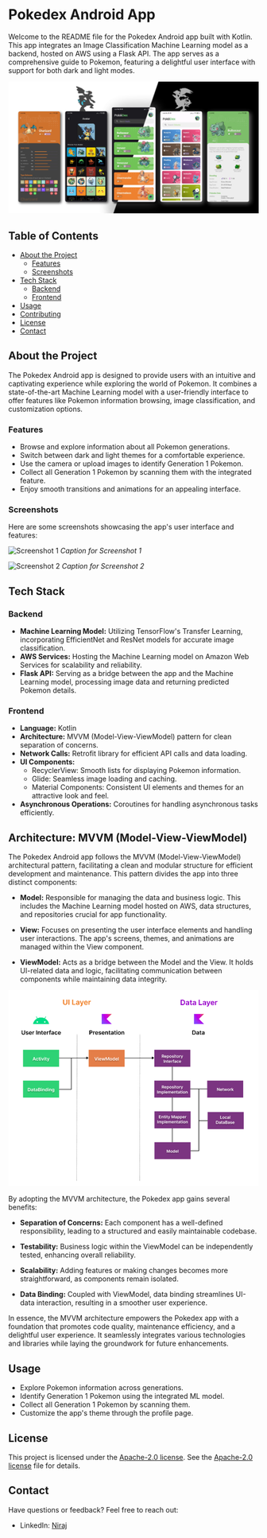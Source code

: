 # Pokedex Android App

Welcome to the README file for the Pokedex Android app built with Kotlin. This app integrates an Image Classification Machine Learning model as a backend, hosted on AWS using a Flask API. The app serves as a comprehensive guide to Pokemon, featuring a delightful user interface with support for both dark and light modes.

![Pokedex App Screenshots](Images/screenshot_main.jpg)

## Table of Contents

- [About the Project](#about-the-project)
  - [Features](#features)
  - [Screenshots](#screenshots)
- [Tech Stack](#tech-stack)
  - [Backend](#backend)
  - [Frontend](#frontend)
- [Usage](#usage)
- [Contributing](#contributing)
- [License](#license)
- [Contact](#contact)

## About the Project

The Pokedex Android app is designed to provide users with an intuitive and captivating experience while exploring the world of Pokemon. It combines a state-of-the-art Machine Learning model with a user-friendly interface to offer features like Pokemon information browsing, image classification, and customization options.

### Features

- Browse and explore information about all Pokemon generations.
- Switch between dark and light themes for a comfortable experience.
- Use the camera or upload images to identify Generation 1 Pokemon.
- Collect all Generation 1 Pokemon by scanning them with the integrated feature.
- Enjoy smooth transitions and animations for an appealing interface.

### Screenshots

Here are some screenshots showcasing the app's user interface and features:

![Screenshot 1](/path/to/screenshots/screenshot1.png)
*Caption for Screenshot 1*

![Screenshot 2](/path/to/screenshots/screenshot2.png)
*Caption for Screenshot 2*

## Tech Stack

### Backend

- **Machine Learning Model:** Utilizing TensorFlow's Transfer Learning, incorporating EfficientNet and ResNet models for accurate image classification.
- **AWS Services:** Hosting the Machine Learning model on Amazon Web Services for scalability and reliability.
- **Flask API:** Serving as a bridge between the app and the Machine Learning model, processing image data and returning predicted Pokemon details.

### Frontend

- **Language:** Kotlin
- **Architecture:** MVVM (Model-View-ViewModel) pattern for clean separation of concerns.
- **Network Calls:** Retrofit library for efficient API calls and data loading.
- **UI Components:** 
  - RecyclerView: Smooth lists for displaying Pokemon information.
  - Glide: Seamless image loading and caching.
  - Material Components: Consistent UI elements and themes for an attractive look and feel.
- **Asynchronous Operations:** Coroutines for handling asynchronous tasks efficiently.

## Architecture: MVVM (Model-View-ViewModel)

The Pokedex Android app follows the MVVM (Model-View-ViewModel) architectural pattern, facilitating a clean and modular structure for efficient development and maintenance. This pattern divides the app into three distinct components:

- **Model:** Responsible for managing the data and business logic. This includes the Machine Learning model hosted on AWS, data structures, and repositories crucial for app functionality.

- **View:** Focuses on presenting the user interface elements and handling user interactions. The app's screens, themes, and animations are managed within the View component.

- **ViewModel:** Acts as a bridge between the Model and the View. It holds UI-related data and logic, facilitating communication between components while maintaining data integrity.
  
![MVVM](https://github.com/nirajk24/Pokedex/blob/main/Images/viewmodel.png)

By adopting the MVVM architecture, the Pokedex app gains several benefits:

- **Separation of Concerns:** Each component has a well-defined responsibility, leading to a structured and easily maintainable codebase.

- **Testability:** Business logic within the ViewModel can be independently tested, enhancing overall reliability.

- **Scalability:** Adding features or making changes becomes more straightforward, as components remain isolated.

- **Data Binding:** Coupled with ViewModel, data binding streamlines UI-data interaction, resulting in a smoother user experience.

In essence, the MVVM architecture empowers the Pokedex app with a foundation that promotes code quality, maintenance efficiency, and a delightful user experience. It seamlessly integrates various technologies and libraries while laying the groundwork for future enhancements.


## Usage

- Explore Pokemon information across generations.
- Identify Generation 1 Pokemon using the integrated ML model.
- Collect all Generation 1 Pokemon by scanning them.
- Customize the app's theme through the profile page.

## License

This project is licensed under the [Apache-2.0 license](https://github.com/nirajk24/Pokedex/blob/main/LICENSE). See the [Apache-2.0 license](https://github.com/nirajk24/Pokedex/blob/main/LICENSE) file for details.

## Contact

Have questions or feedback? Feel free to reach out:

- LinkedIn: [Niraj](https://www.linkedin.com/in/nirajk24/)
